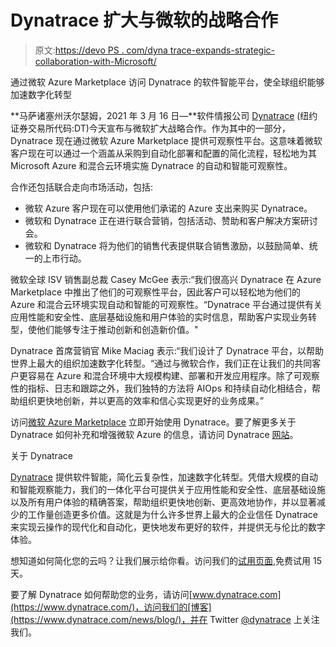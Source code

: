 # Dynatrace 扩大与微软的战略合作

> 原文:[https://devo PS . com/dyna trace-expands-strategic-collaboration-with-Microsoft/](https://devops.com/dynatrace-expands-strategic-collaboration-with-microsoft/)

通过微软 Azure Marketplace 访问 Dynatrace 的软件智能平台，使全球组织能够加速数字化转型

**马萨诸塞州沃尔瑟姆，2021 年 3 月 16 日—**软件情报公司 [Dynatrace](https://www.dynatrace.com/?utm_medium=pr&utm_source=dynatrace-website&utm_campaign=dynatrace&utm_content=msft_gtm&utm_term=none) (纽约证券交易所代码:DT)今天宣布与微软扩大战略合作。作为其中的一部分，Dynatrace 现在通过微软 Azure Marketplace 提供可观察性平台。这意味着微软客户现在可以通过一个涵盖从采购到自动化部署和配置的简化流程，轻松地为其 Microsoft Azure 和混合云环境实施 Dynatrace 的自动和智能可观察性。

合作还包括联合走向市场活动，包括:

*   微软 Azure 客户现在可以使用他们承诺的 Azure 支出来购买 Dynatrace。
*   微软和 Dynatrace 正在进行联合营销，包括活动、赞助和客户解决方案研讨会。
*   微软和 Dynatrace 将为他们的销售代表提供联合销售激励，以鼓励简单、统一的上市行动。

微软全球 ISV 销售副总裁 Casey McGee 表示:“我们很高兴 Dynatrace 在 Azure Marketplace 中推出了他们的可观察性平台，因此客户可以轻松地为他们的 Azure 和混合云环境实现自动和智能的可观察性。“Dynatrace 平台通过提供有关应用性能和安全性、底层基础设施和用户体验的实时信息，帮助客户实现业务转型，使他们能够专注于推动创新和创造新价值。"

Dynatrace 首席营销官 Mike Maciag 表示:“我们设计了 Dynatrace 平台，以帮助世界上最大的组织加速数字化转型。“通过与微软合作，我们正在让我们的共同客户更容易在 Azure 和混合环境中大规模构建、部署和开发应用程序。除了可观察性的指标、日志和跟踪之外，我们独特的方法将 AIOps 和持续自动化相结合，帮助组织更快地创新，并以更高的效率和信心实现更好的业务成果。”

访问[微软 Azure Marketplace](https://azuremarketplace.microsoft.com/en-us/marketplace/apps/dynatrace.dynatrace-apm?tab=Overview) 立即开始使用 Dynatrace。要了解更多关于 Dynatrace 如何补充和增强微软 Azure 的信息，请访问 Dynatrace [网站](https://www.dynatrace.com/technologies/azure-monitoring/?utm_medium=pr&utm_source=dynatrace-website&utm_campaign=dynatrace&utm_content=msft_gtm&utm_term=none)。

关于 Dynatrace

[Dynatrace](https://www.dynatrace.com/) 提供软件智能，简化云复杂性，加速数字化转型。凭借大规模的自动和智能观察能力，我们的一体化平台可提供关于应用性能和安全性、底层基础设施以及所有用户体验的精确答案，帮助组织更快地创新、更高效地协作，并以显著减少的工作量创造更多价值。这就是为什么许多世界上最大的企业信任 Dynatrace 来实现云操作的现代化和自动化，更快地发布更好的软件，并提供无与伦比的数字体验。

想知道如何简化您的云吗？让我们展示给你看。访问我们的[试用页面](https://www.dynatrace.com/trial/),免费试用 15 天。

要了解 Dynatrace 如何帮助您的业务，请访问[www.dynatrace.com](https://www.dynatrace.com/)，访问我们的[博客](https://www.dynatrace.com/news/blog/)，并在 Twitter [@dynatrace](https://twitter.com/Dynatrace/) 上关注我们。